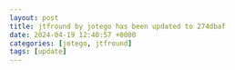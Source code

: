 ```yaml
---
layout: post
title: jtfround by jotego has been updated to 274dbaf
date: 2024-04-19 12:40:57 +0000
categories: [jotego, jtfround]
tags: [update]
---
```



